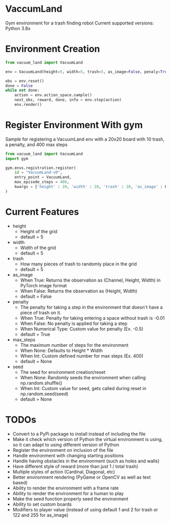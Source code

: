 # VaccumLand
Gym environment for a trash finding robot
Current supported versions: Python 3.8x

# Environment Creation
```python
from vacuum_land import VacuumLand

env = VacuumLand(height=5, width=5, trash=5, as_image=False, penaly=True, max_steps=25, seed=0)

obs = env.reset()
done = False
while not done:
    action = env.action_space.sample()
    next_obs, reward, done, info = env.step(action)
    env.render()
```

# Register Environment With gym
Sample for registering a VacuumLand env with a 20x20 board with 10 trash, a penalty, and 400 max steps
```python
from vacuum_land import VacuumLand
import gym

gym.envs.registration.register(
    id = "VacuumLand-v0",
    entry_point = VacuumLand,
    max_episode_steps = 400,
    kwargs = {'height' : 20, 'width' : 20, 'trash' : 10, 'as_image' : False, 'penalty' : True, 'seed' : 0, 'max_steps' : 400}
)
```

# Current Features
- height
    - Height of the grid
    - default = 5
- width
    - Width of the grid
    - default = 5
- trash
    - How many pieces of trash to randomly place in the grid
    - default = 5
- as_image
    - When True: Returns the observation as (Channel, Height, Width) in PyTorch image format
    - When False: Returns the observation as (Height, Width)
    - default = False
- penalty
    - The penalty for taking a step in the environment that doesn't have a piece of trash on it.
    - When True: Penalty for taking entering a space without trash is -0.01
    - When False: No penalty is applied for taking a step
    - When Numerical Type: Custom value for penalty (Ex. -0.5)
    - default = True
- max_steps
    - The maximum number of steps for the environment
    - When None: Defaults to Height * Width
    - When Int: Custom defined number for max steps (Ex. 400)
    - default = None
- seed
    - The seed for environment creation/reset
    - When None: Randomly seeds the environment when calling np.random.shuffle()
    - When Int: Custom value for seed, gets called during reset in np.random.seed(seed)
    - default = None


# TODOs
- Convert to a PyPi package to install instead of including the file
- Make it check which version of Python the virtual environment is using, so it can adapt to using different version of Python
- Register the environment on inclusion of the file
- Handle environment with changing starting positions
- Handle having obstacles in the environment (such as holes and walls)
- Have different style of reward (more than just 1 / total trash)
- Multiple styles of action (Cardinal, Diagonal, etc)
- Better environment rendering (PyGame or OpenCV as well as text based)
- Ability to render the environment with a frame rate
- Ability to render the environment for a human to play
- Make the seed function properly seed the environment
- Ability to set custom boards
- Modifiers to player value (instead of using default 1 and 2 for trash or 122 and 255 for as_image)
